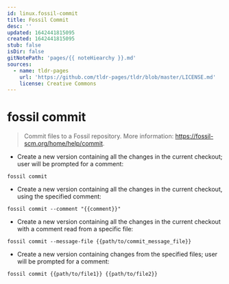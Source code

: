 ```yaml
---
id: linux.fossil-commit
title: Fossil Commit
desc: ''
updated: 1642441815095
created: 1642441815095
stub: false
isDir: false
gitNotePath: 'pages/{{ noteHiearchy }}.md'
sources:
  - name: tldr-pages
    url: 'https://github.com/tldr-pages/tldr/blob/master/LICENSE.md'
    license: Creative Commons
---
```

# fossil commit

> Commit files to a Fossil repository.
> More information: <https://fossil-scm.org/home/help/commit>.

- Create a new version containing all the changes in the current checkout; user will be prompted for a comment:

`fossil commit`

- Create a new version containing all the changes in the current checkout, using the specified comment:

`fossil commit --comment "{{comment}}"`

- Create a new version containing all the changes in the current checkout with a comment read from a specific file:

`fossil commit --message-file {{path/to/commit_message_file}}`

- Create a new version containing changes from the specified files; user will be prompted for a comment:

`fossil commit {{path/to/file1}} {{path/to/file2}}`

